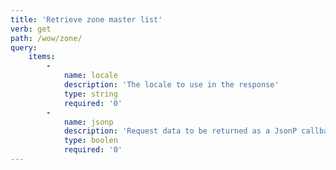 ```yaml
---
title: 'Retrieve zone master list'
verb: get
path: /wow/zone/
query:
    items:
        -
            name: locale
            description: 'The locale to use in the response'
            type: string
            required: '0'
        -
            name: jsonp
            description: 'Request data to be returned as a JsonP callback'
            type: boolen
            required: '0'
---
```


